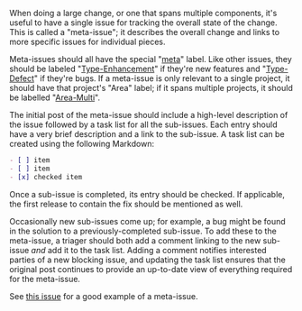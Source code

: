 When doing a large change, or one that spans multiple components, it's useful to have a single issue for tracking the overall state of the change. This is called a "meta-issue"; it describes the overall change and links to more specific issues for individual pieces.

Meta-issues should all have the special "[meta](https://github.com/dart-lang/sdk/labels/meta)" label. Like other issues, they should be labeled "[Type-Enhancement](https://github.com/dart-lang/sdk/labels/Type-Enhancement)" if they're new features and "[Type-Defect](https://github.com/dart-lang/sdk/labels/Type-Defect)" if they're bugs. If a meta-issue is only relevant to a single project, it should have that project's "Area" label; if it spans multiple projects, it should be labelled "[Area-Multi](https://github.com/dart-lang/sdk/labels/Area-Multi)".

The initial post of the meta-issue should include a high-level description of the issue followed by a task list for all the sub-issues. Each entry should have a very brief description and a link to the sub-issue. A task list can be created using the following Markdown:

```markdown
- [ ] item
- [ ] item
- [x] checked item
```

Once a sub-issue is completed, its entry should be checked. If applicable, the first release to contain the fix should be mentioned as well.

Occasionally new sub-issues come up; for example, a bug might be found in the solution to a previously-completed sub-issue. To add these to the meta-issue, a triager should both add a comment linking to the new sub-issue *and* add it to the task list. Adding a comment notifies interested parties of a new blocking issue, and updating the task list ensures that the original post continues to provide an up-to-date view of everything required for the meta-issue.

See [this issue](https://github.com/dart-lang/sdk/issues/23454) for a good example of a meta-issue.